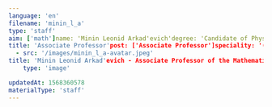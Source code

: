 ```yaml
---
language: 'en'
filename: 'minin_l_a'
type: 'staff'
aim: ['math']name: 'Minin Leonid Arkad'evich'degree: 'Candidate of Physico-Mathematical Sciences'
title: 'Associate Professor'post: ['Associate Professor']speciality: '(01.04.02) Theoretical physics'contacts: []avatar:
  - src: '/images/minin_l_a-avatar.jpeg'
title: 'Minin Leonid Arkad'evich - Associate Professor of the Mathematical physics Department'
    type: 'image'

updatedAt: 1568360578
materialType: 'staff'
---
```


